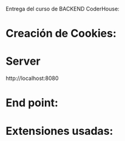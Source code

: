 Entrega del curso de BACKEND CoderHouse:
# Creación de Cookies:


# Server
http://localhost:8080
# End point:



# Extensiones usadas:
